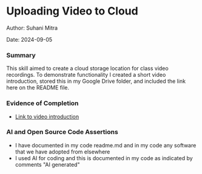 #  Uploading Video to Cloud

Author: Suhani Mitra

Date: 2024-09-05

### Summary

This skill aimed to create a cloud storage location for class video recordings. To demonstrate functionality I created a short video introduction, stored this in my Google Drive folder, and included the link here on the README file.

### Evidence of Completion

- [Link to video introduction](https://drive.google.com/file/d/1LkfaVX8T1-o1-xgiOuOdv5DbUHEjxl-R/view?usp=drive_link)

### AI and Open Source Code Assertions

- I have documented in my code readme.md and in my code any
software that we have adopted from elsewhere
- I used AI for coding and this is documented in my code as
indicated by comments "AI generated" 
